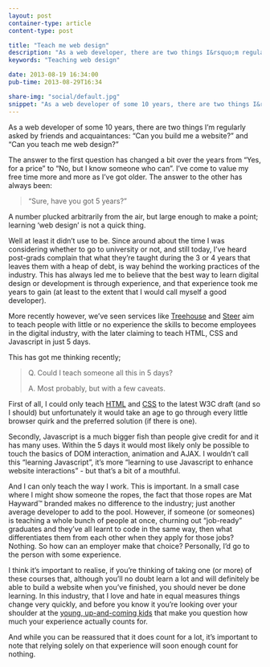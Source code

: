 ```yaml
---
layout: post
container-type: article
content-type: post

title: "Teach me web design"
description: "As a web developer, there are two things I&rsquo;m regularly asked by friends and acquaintances."
keywords: "Teaching web design"

date: 2013-08-19 16:34:00
pub-time: 2013-08-29T16:34

share-img: "social/default.jpg"
snippet: "As a web developer of some 10 years, there are two things I&rsquo;m regularly asked by friends and acquaintances: &ldquo;Can you build me a website?&rdquo; and &ldquo;Can you teach me web design?&rdquo;"
---
```


As a web developer of some 10 years, there are two things I&rsquo;m regularly asked by friends and acquaintances: &ldquo;Can you build me a website?&rdquo; and &ldquo;Can you teach me web design?&rdquo;

The answer to the first question has changed a bit over the years from &ldquo;Yes, for a price&rdquo; to &ldquo;No, but I know someone who can&rdquo;. I&rsquo;ve come to value my free time more and more as I&rsquo;ve got older. The answer to the other has always been:

> “Sure, have you got 5 years?”

A number plucked arbitrarily from the air, but large enough to make a point; learning &lsquo;web design&rsquo; is not a quick thing.

Well at least it didn&rsquo;t use to be. Since around about the time I was considering whether to go to university or not, and still today, I&rsquo;ve heard post-grads complain that what they&rsquo;re taught during the 3 or 4 years that leaves them with a heap of debt, is way behind the working practices of the industry. This has always led me to believe that the best way to learn digital design or development is through experience, and that experience took me years to gain (at least to the extent that I would call myself a good developer).

More recently however, we&rsquo;ve seen services like [Treehouse](http://teamtreehouse.com/) and [Steer](https://www.steer.me/) aim to teach people with little or no experience the skills to become employees in the digital industry, with the later claiming to teach HTML, CSS and Javascript in just 5 days.

This has got me thinking recently;

> Q. Could I teach someone all this in 5 days?
>
> A. Most probably, but with a few caveats.

First of all, I could only teach [HTML](http://www.w3.org/html/wg/drafts/html/master/) and [CSS](http://www.w3.org/TR/CSS/) to the latest W3C draft (and so I should) but unfortunately it would take an age to go through every little browser quirk and the preferred solution (if there is one).

Secondly, Javascript is a much bigger fish than people give credit for and it has many uses. Within the 5 days it would most likely only be possible to touch the basics of DOM interaction, animation and AJAX. I wouldn&rsquo;t call this &ldquo;learning Javascript&rdquo;, it&rsquo;s more &ldquo;learning to use Javascript to enhance website interactions&rdquo; - but that&rsquo;s a bit of a mouthful.

And I can only teach the way I work. This is important. In a small case where I might show someone the ropes, the fact that those ropes are Mat Hayward&trade; branded makes no difference to the industry; just another average developer to add to the pool. However, if someone (or someones) is teaching a whole bunch of people at once, churning out &ldquo;job-ready&rdquo; graduates and they&rsquo;ve all learnt to code in the same way, then what differentiates them from each other when they apply for those jobs? Nothing. So how can an employer make that choice? Personally, I&rsquo;d go to the person with some experience.

I think it&rsquo;s important to realise, if you&rsquo;re thinking of taking one (or more) of these courses that, although you&rsquo;ll no doubt learn a lot and will definitely be able to build a website when you&rsquo;ve finished, you should never be done learning. In this industry, that I love and hate in equal measures things change very quickly, and before you know it you&rsquo;re looking over your shoulder at the [young, up-and-coming kids](http://www.robinrendle.com) that make you question how much your experience actually counts for.

And while you can be reassured that it does count for a lot, it&rsquo;s important to note that relying solely on that experience will soon enough count for nothing.